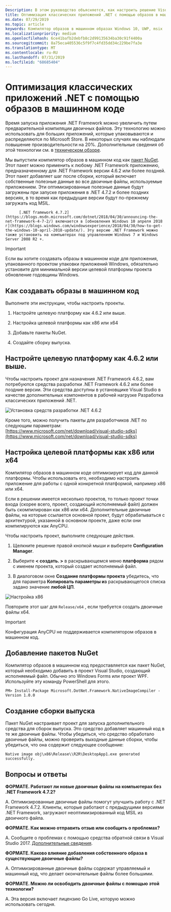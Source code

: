 ```yaml
---
Description: В этом руководство объясняется, как настроить решение Visual Studio для оптимизации двоичных файлов приложения с помощью образов в машинном коде.
title: Оптимизация классических приложений .NET с помощью образов в машинном коде
ms.date: 07/29/2019
ms.topic: article
keywords: Компилятор образов в машинном образах Windows 10, UWP, msix
ms.localizationpriority: medium
ms.openlocfilehash: 6ce41bafb2debfb8c2d99135634ba30c91f4400a
ms.sourcegitcommit: 8a75eca405536c5f9f7c4fd35dd34c229be7fa3e
ms.translationtype: MT
ms.contentlocale: ru-RU
ms.lasthandoff: 07/31/2019
ms.locfileid: "68685404"
---
```

# <a name="optimize-your-net-desktop-apps-with-native-images"></a>Оптимизация классических приложений .NET с помощью образов в машинном коде

Время запуска приложения .NET Framework можно увеличить путем предварительной компиляции двоичных файлов. Эту технологию можно использовать для больших приложений, которые упаковываются и распределяются по Microsoft Store. В некоторых случаях мы наблюдали повышение производительности на 20%. Дополнительные сведения об этой технологии см. в [техническом обзоре](https://github.com/dotnet/coreclr/blob/master/Documentation/botr/readytorun-overview.md).

Мы выпустили компилятор образов в машинном код как [пакет NuGet](https://www.nuget.org/packages/Microsoft.DotNet.Framework.NativeImageCompiler). Этот пакет можно применить к любому .NET Framework приложению, предназначенному для .NET Framework версии 4.6.2 или более поздней. Этот пакет добавляет шаг после сборки, который включает собственные полезные данные во все двоичные файлы, используемые приложением. Эти оптимизированные полезные данные будут загружены при запуске приложения в .NET 4.7.2 и более поздних версиях, в то время как предыдущие версии будут по-прежнему загружать код MSIL.

          [.NET framework 4.7.2](https://blogs.msdn.microsoft.com/dotnet/2018/04/30/announcing-the-net-framework-4-7-2/) включается в [обновления Windows 10 апреля 2018 г](https://blogs.windows.com/windowsexperience/2018/04/30/how-to-get-the-windows-10-april-2018-update/). Эту версию .NET Framework можно также установить на компьютерах под управлением Windows 7 и Windows Server 2008 R2 +.

> [!IMPORTANT]
> Если вы хотите создавать образы в машинном коде для приложения, упакованного проектом упаковки приложений Windows, обязательно установите для минимальной версии целевой платформы проекта обновление годовщины Windows.

## <a name="how-to-produce-native-images"></a>Как создавать образы в машинном код

Выполните эти инструкции, чтобы настроить проекты.

1. Настройте целевую платформу как 4.6.2 или выше.

2. Настройка целевой платформы как x86 или x64 

3. Добавьте пакеты NuGet.

4. Создайте сборку выпуска.

## <a name="configure-the-target-framework-as-462-or-above"></a>Настройте целевую платформу как 4.6.2 или выше.

Чтобы настроить проект для назначения .NET Framework 4.6.2, вам потребуются средства разработки .NET Framework 4.6.2 или более поздние версии. Эти средства доступны в установщике Visual Studio в качестве дополнительных компонентов в рабочей нагрузке Разработка классических приложений .NET.

![Установка средств разработки .NET 4.6.2](images/install-4.6.2-devpack.png)

Кроме того, можно получить пакеты для разработчиков .NET по следующим параметрам:[https://www.microsoft.com/net/download/visual-studio-sdks](https://www.microsoft.com/net/download/visual-studio-sdks)

## <a name="configure-the-target-platform-as-x86-or-x64"></a>Настройка целевой платформы как x86 или x64

Компилятор образов в машинном коде оптимизирует код для данной платформы. Чтобы использовать его, необходимо настроить приложение для работы с одной конкретной платформой, например x86 или x64.

Если в решении имеется несколько проектов, то только проект точки входа (скорее всего, проект, создающий исполняемый файл) должен быть скомпилирован как x86 или x64. Дополнительные двоичные файлы, на которые ссылается основной проект, будут обрабатываться с архитектурой, указанной в основном проекте, даже если они компилируются как AnyCPU.

Чтобы настроить проект, выполните следующие действия.

1. Щелкните решение правой кнопкой мыши и выберите **Configuration Manager**.

2. Выберите **< создать. >** в раскрывающемся меню **платформа** рядом с именем проекта, который создает исполняемый файл.

3. В диалоговом окне **Создание платформы проекта** убедитесь, что для параметра **Копировать параметры из** раскрывающегося списка задано значение **любой ЦП**.

![Настройка x86](images/configure-x86.png)

Повторите этот шаг для `Release/x64` , если требуется создать двоичные файлы x64.

>[!IMPORTANT]
> Конфигурация AnyCPU не поддерживается компилятором образов в машинном код.

## <a name="add-the-nuget-packages"></a>Добавление пакетов NuGet

Компилятор образов в машинном код предоставляется как пакет NuGet, который необходимо добавить в проект Visual Studio, создающий исполняемый файл. Обычно это Windows Forms или проект WPF. Используйте эту команду PowerShell для этого.

```PS
PM> Install-Package Microsoft.DotNet.Framework.NativeImageCompiler -Version 1.0.0
```

## <a name="create-a-release-build"></a>Создание сборки выпуска

Пакет NuGet настраивает проект для запуска дополнительного средства для сборок выпуска. Это средство добавляет машинный код в те же двоичные файлы.
Чтобы убедиться, что средство обработало двоичные файлы, можно проверить выходные данные сборки, чтобы убедиться, что она содержит следующее сообщение:

```
Native image obj\x86\Release\\R2R\DesktopApp1.exe generated successfully.
```

## <a name="faq"></a>Вопросы и ответы

**ФОРМАТЕ. Работают ли новые двоичные файлы на компьютерах без .NET Framework 4.7.2?**

A. Оптимизированные двоичные файлы помогут улучшить работу с .NET Framework 4.7.2. Клиенты, которые работают с предыдущими версиями .NET Framework, загружают неоптимизированный код MSIL из двоичного файла.

**ФОРМАТЕ. Как можно отправить отзыв или сообщить о проблемах?**

A. Сообщите о проблемах с помощью средства обратной связи в Visual Studio 2017. [Дополнительные сведения](https://docs.microsoft.com/visualstudio/ide/how-to-report-a-problem-with-visual-studio-2017).

**ФОРМАТЕ. Каково влияние добавления собственного образа в существующие двоичные файлы?**

A. Оптимизированные двоичные файлы содержат управляемый и машинный код, что делает окончательные файлы более большими.

**ФОРМАТЕ. Можно ли освободить двоичные файлы с помощью этой технологии?**

A. Эта версия включает лицензию Go Live, которую можно использовать сегодня.
